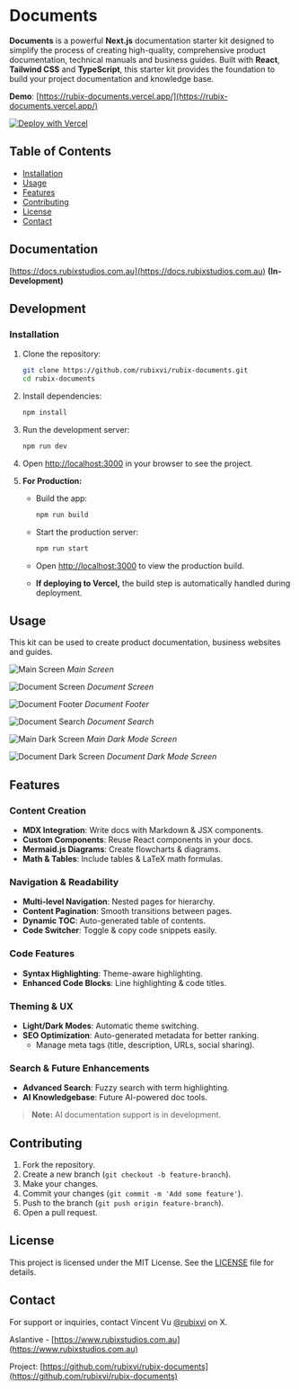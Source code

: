 # Documents

**Documents** is a powerful **Next.js** documentation starter kit designed to simplify the process of creating high-quality, comprehensive product documentation, technical manuals and business guides. Built with **React**, **Tailwind CSS** and **TypeScript**, this starter kit provides the foundation to build your project documentation and knowledge base.

**Demo**: [https://rubix-documents.vercel.app/](https://rubix-documents.vercel.app/)

[![Deploy with Vercel](https://vercel.com/button)](https://vercel.com/new/clone?repository-url=https%3A%2F%2Fgithub.com%2Frubixvi%2Frubix-documents&project-name=my-documents&repository-name=my-documents&demo-title=Documents&demo-description=This%20Document%20Starter%20Kit%20is%20developed%20with%20Next.js%2C%20Tailwind%20CSS%20and%20TypeScript.%20It%20serves%20as%20a%20flexible%20and%20scalable%20foundation%20for%20building%20documentation%20websites%20or%20content-driven%20projects.&demo-url=https%3A%2F%2Frubix-documents.vercel.app%2F&demo-image=https%3A%2F%2Fgithub.com%2Frubixvi%2Frubix-documents%2Fblob%2Fmain%2Fpublic%2Fscreens%2Fscreen-1.png)

## Table of Contents

- [Installation](#installation)
- [Usage](#usage)
- [Features](#features)
- [Contributing](#contributing)
- [License](#license)
- [Contact](#contact)

## Documentation

[https://docs.rubixstudios.com.au](https://docs.rubixstudios.com.au) **(In-Development)**

## Development

### Installation

1. Clone the repository:

   ```bash
   git clone https://github.com/rubixvi/rubix-documents.git
   cd rubix-documents
   ```

2. Install dependencies:

   ```bash
   npm install
   ```

3. Run the development server:

   ```bash
   npm run dev
   ```

4. Open [http://localhost:3000](http://localhost:3000) in your browser to see the project.

5. **For Production:**

   - Build the app:

     ```bash
     npm run build
     ```

   - Start the production server:

     ```bash
     npm run start
     ```

   - Open [http://localhost:3000](http://localhost:3000) to view the production build.

   - **If deploying to Vercel,** the build step is automatically handled during deployment.

## Usage

This kit can be used to create product documentation, business websites and guides.

![Main Screen](./public/screens/screen-1.png)
_Main Screen_

![Document Screen](./public/screens/screen-2.png)
_Document Screen_

![Document Footer](./public/screens/screen-3.png)
_Document Footer_

![Document Search](./public/screens/screen-4.png)
_Document Search_

![Main Dark Screen](./public/screens/screen-5.png)
_Main Dark Mode Screen_

![Document Dark Screen](./public/screens/screen-6.png)
_Document Dark Mode Screen_

## Features

### Content Creation

- **MDX Integration**: Write docs with Markdown & JSX components.
- **Custom Components**: Reuse React components in your docs.
- **Mermaid.js Diagrams**: Create flowcharts & diagrams.
- **Math & Tables**: Include tables & LaTeX math formulas.

### Navigation & Readability

- **Multi-level Navigation**: Nested pages for hierarchy.
- **Content Pagination**: Smooth transitions between pages.
- **Dynamic TOC**: Auto-generated table of contents.
- **Code Switcher**: Toggle & copy code snippets easily.

### Code Features

- **Syntax Highlighting**: Theme-aware highlighting.
- **Enhanced Code Blocks**: Line highlighting & code titles.

### Theming & UX

- **Light/Dark Modes**: Automatic theme switching.
- **SEO Optimization**: Auto-generated metadata for better ranking.
  - Manage meta tags (title, description, URLs, social sharing).

### Search & Future Enhancements

- **Advanced Search**: Fuzzy search with term highlighting.
- **AI Knowledgebase**: Future AI-powered doc tools.

> **Note:** AI documentation support is in development.

## Contributing

1. Fork the repository.
2. Create a new branch (`git checkout -b feature-branch`).
3. Make your changes.
4. Commit your changes (`git commit -m 'Add some feature'`).
5. Push to the branch (`git push origin feature-branch`).
6. Open a pull request.

## License

This project is licensed under the MIT License. See the [LICENSE](./LICENSE) file for details.

## Contact

For support or inquiries, contact Vincent Vu [@rubixvi](https://x.com/rubixvi) on X.

Aslantive - [https://www.rubixstudios.com.au](https://www.rubixstudios.com.au)

Project: [https://github.com/rubixvi/rubix-documents](https://github.com/rubixvi/rubix-documents)
